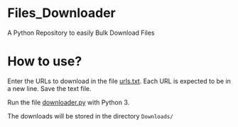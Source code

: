 # Files_Downloader
A Python Repository to easily Bulk Download Files


# How to use?

Enter the URLs to download in the file [urls.txt](https://github.com/IamYVJ/Files_Downloader/blob/master/urls.txt). 
Each URL is expected to be in a new line.
Save the text file.

Run the file [downloader.py](https://github.com/IamYVJ/Files_Downloader/blob/master/downloader.py) with Python 3.

The downloads will be stored in the directory `Downloads/`
